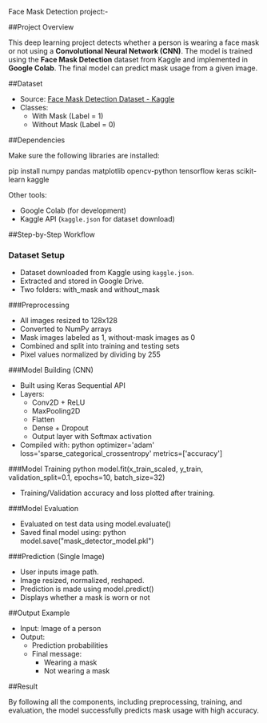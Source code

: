 Face Mask Detection project:-

##Project Overview

This deep learning project detects whether a person is wearing a face mask or not using a **Convolutional Neural Network (CNN)**. The model is trained using the **Face Mask Detection** dataset from Kaggle and implemented in **Google Colab**. The final model can predict mask usage from a given image.



##Dataset

- Source: [Face Mask Detection Dataset - Kaggle](https://www.kaggle.com/datasets/omkargurav/face-mask-dataset)
- Classes:
  - With Mask (Label = 1)
  - Without Mask (Label = 0)


##Dependencies

Make sure the following libraries are installed:

pip install numpy pandas matplotlib opencv-python tensorflow keras scikit-learn kaggle


Other tools:
- Google Colab (for development)
- Kaggle API (`kaggle.json` for dataset download)



##Step-by-Step Workflow

### Dataset Setup
- Dataset downloaded from Kaggle using `kaggle.json`.
- Extracted and stored in Google Drive.
- Two folders: with_mask and without_mask

###Preprocessing
- All images resized to 128x128
- Converted to NumPy arrays
- Mask images labeled as 1, without-mask images as 0
- Combined and split into training and testing sets
- Pixel values normalized by dividing by 255

###Model Building (CNN)
- Built using Keras Sequential API
- Layers:
  - Conv2D + ReLU
  - MaxPooling2D
  - Flatten
  - Dense + Dropout
  - Output layer with Softmax activation
- Compiled with:
  python
  optimizer='adam'
  loss='sparse_categorical_crossentropy'
  metrics=['accuracy']
  

###Model Training
python
model.fit(x_train_scaled, y_train, validation_split=0.1, epochs=10, batch_size=32)
- Training/Validation accuracy and loss plotted after training.

###Model Evaluation
- Evaluated on test data using model.evaluate()
- Saved final model using:
python
model.save("mask_detector_model.pkl")


###Prediction (Single Image)
- User inputs image path.
- Image resized, normalized, reshaped.
- Prediction is made using model.predict()
- Displays whether a mask is worn or not

##Output Example

- Input: Image of a person  
- Output:  
  - Prediction probabilities  
  - Final message:  
    -  Wearing a mask  
    -  Not wearing a mask


##Result

By following all the components, including preprocessing, training, and evaluation, the model successfully predicts mask usage with high accuracy.
